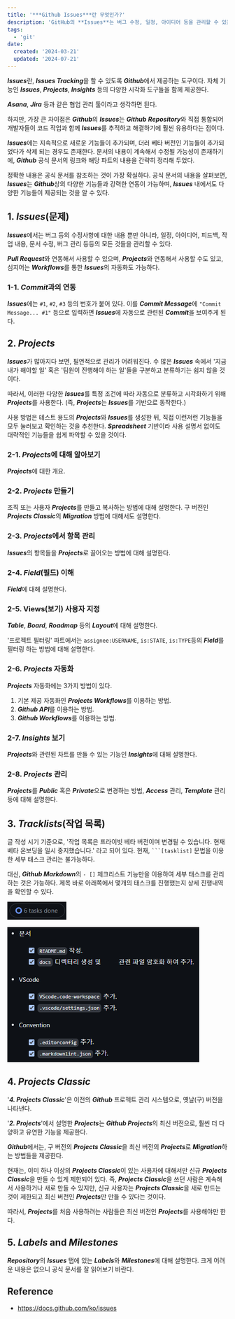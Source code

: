 ```yaml
---
title: '***Github Issues***란 무엇인가?'
description: 'GitHub의 **Issues**는 버그 수정, 일정, 아이디어 등을 관리할 수 있는 도구로, **Projects**와 통합되어 시각화 및 자동화 기능을 제공하며, **Commit**과 연동하여 이슈를 추적할 수 있도록 돕는다.'
tags:
  - 'git'
date:
  created: '2024-03-21'
  updated: '2024-07-21'
---
```


***Issues***란, ***Issues Tracking***을 할 수 있도록 ***Github***에서 제공하는 도구이다. 자체 기능인 ***Issues***, ***Projects***, ***Insights*** 등의 다양한 시각화 도구들을 함께 제공한다.

***Asana***, ***Jira*** 등과 같은 협업 관리 툴이라고 생각하면 된다.

하지만, 가장 큰 차이점은 ***Github***의 ***Issues***는 ***Github*** ***Repository***와 직접 통합되어 개발자들이 코드 작업과 함께 ***Issues***를 추적하고 해결하기에 훨씬 유용하다는 점이다.

***Issues***에는 지속적으로 새로운 기능들이 추가되며, 더러 베타 버전인 기능들이 추가되었다가 삭제 되는 경우도 존재한다. 문서의 내용이 계속해서 수정될 가능성이 존재하기에, ***Github*** 공식 문서의 링크와 해당 파트의 내용을 간략히 정리해 두었다.

정확한 내용은 공식 문서를 참조하는 것이 가장 확실하다. 공식 문서의 내용을 살펴보면, ***Issues***는 ***Github***상의 다양한 기능들과 강력한 연동이 가능하며, ***Issues*** 내에서도 다양한 기능들이 제공되는 것을 알 수 있다.

## 1. ***Issues***(문제)

***Issues***에서는 버그 등의 수정사항에 대한 내용 뿐만 아니라, 일정, 아이디어, 피드백, 작업 내용, 문서 수정, 버그 관리 등등의 모든 것들을 관리할 수 있다.

***Pull Request***와 연동해서 사용할 수 있으며, ***Projects***와 연동해서 사용할 수도 있고, 심지어는 ***Workflows***를 통한 ***Issues***의 자동화도 가능하다.

### 1-1. ***Commit***과의 연동

***Issues***에는 `#1`, `#2`, `#3` 등의 번호가 붙어 있다. 이를 ***Commit Message***에 `"Commit Message... #1"` 등으로 입력하면 ***Issues***에 자동으로 관련된 ***Commit***을 보여주게 된다.

## 2. ***Projects***

***Issues***가 많아지다 보면, 필연적으로 관리가 어려워진다. 수 많은 ***Issues*** 속에서 '지금 내가 해야할 일' 혹은 '팀원이 진행해야 하는 일'들을 구분하고 분류하기는 쉽지 않을 것이다.

따라서, 이러한 다양한 ***Issues***를 특정 조건에 따라 자동으로 분류하고 시각화하기 위해 ***Projects***를 사용한다. (즉, ***Projects***는 ***Issues***를 기반으로 동작한다.)

사용 방법은 테스트 용도의 ***Projects***와 ***Issues***를 생성한 뒤, 직접 이런저런 기능들을 모두 눌러보고 확인하는 것을 추천한다. ***Spreadsheet*** 기반이라 사용 설명서 없이도 대략적인 기능들을 쉽게 파악할 수 있을 것이다.

### 2-1. ***Projects***에 대해 알아보기

***Projects***에 대한 개요.

### 2-2. ***Projects*** 만들기

조직 또는 사용자 ***Projects***를 만들고 복사하는 방법에 대해 설명한다. 구 버전인 ***Projects Classic***의 ***Migration*** 방법에 대해서도 설명한다.

### 2-3. ***Projects***에서 항목 관리

***Issues***의 항목들을 ***Projects***로 끌어오는 방법에 대해 설명한다.

### 2-4. ***Field***(필드) 이해

***Field***에 대해 설명한다.

### 2-5. Views(보기) 사용자 지정

***Table***, ***Board***, ***Roadmap*** 등의 ***Layout***에 대해 설명한다.

'프로젝트 필터링' 파트에서는 `assignee:USERNAME`, `is:STATE`, `is:TYPE`등의 ***Field***를 필터링 하는 방법에 대해 설명한다.

### 2-6. ***Projects*** 자동화

***Projects*** 자동화에는 3가지 방법이 있다.

1. 기본 제공 자동화인 ***Projects Workflows***를 이용하는 방법.
1. ***Github API***를 이용하는 방법.
1. ***Github Workflows***를 이용하는 방법.

### 2-7. ***Insights*** 보기

***Projects***와 관련된 차트를 만들 수 있는 기능인 ***Insights***에 대해 설명한다.

### 2-8. ***Projects*** 관리

***Projects***를 ***Public*** 혹은 ***Private***으로 변경하는 방법, ***Access*** 관리, ***Template*** 관리 등에 대해 설명한다.

## 3. ***Tracklists***(작업 목록)

글 작성 시기 기준으로, '작업 목록은 프라이빗 베타 버전이며 변경될 수 있습니다. 현재 베타 온보딩을 일시 중지했습니다.' 라고 되어 있다. 현재, <code>```[tasklist]</code> 문법을 이용한 세부 태스크 관리는 불가능하다.

대신, ***Github Markdown***의 `- []` 체크리스트 기능만을 이용하여 세부 태스크를 관리하는 것은 가능하다. 제목 바로 아래쪽에서 몇개의 태스크를 진행했는지 상세 진행내역을 확인할 수 있다.

![6 tasks done](/public/images/tools/git/what-is-github-issues/1.png?raw=true)

![tasklist](/public/images/tools/git/what-is-github-issues/2.png?raw=true)

## 4. ***Projects Classic***

'***4. Projects Classic***'은 이전의 ***Github*** 프로젝트 관리 시스템으로, 옛날(구) 버전을 나타낸다.

'***2. Projects***'에서 설명한 ***Projects***는 ***Github Projects***의 최신 버전으로, 훨씬 더 다양하고 유연한 기능을 제공한다.

***Github***에서는, 구 버전의 ***Projects Classic***을 최신 버전의 ***Projects***로 ***Migration***하는 방법들을 제공한다.

현재는, 이미 하나 이상의 ***Projects Classic***이
있는 사용자에 대해서만 신규 ***Projects Classic***을 만들 수 있게 제한되어 있다. 즉, ***Projects Classic***을 쓰던 사람은 계속해서 사용하거나 새로 만들 수 있지만, 신규 사용자는 ***Projects Classic***을 새로 만드는 것이 제한되고 최신 버전인 ***Projects***만 만들 수 있다는 것이다.

따라서, ***Projects***를 처음 사용하려는 사람들은 최신 버전인 ***Projects***를 사용해야만 한다.

## 5. ***Labels*** and ***Milestones***

***Repository***의 ***Issues*** 탭에 있는 ***Labels***와 ***Milestones***에 대해 설명한다. 크게 어려운 내용은 없으니 공식 문서를 잘 읽어보기 바란다.

## Reference

- <https://docs.github.com/ko/issues>
